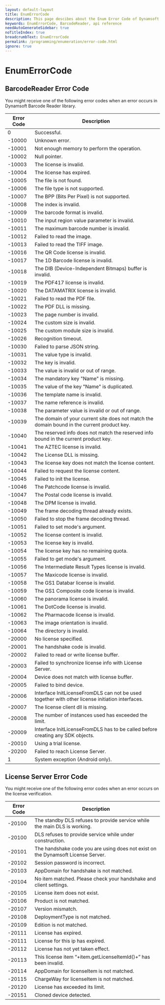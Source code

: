 ```yaml
---
layout: default-layout
title: EnumErrorCode
description: This page descibes about the Enum Error Code of Dynamsoft Barcode Reader SDK such as BarcodeReader Error Code and License Server Error Code.
keywords: EnumErrorCode, BarcodeReader, api reference
needAutoGenerateSidebar: true
noTitleIndex: true
breadcrumbText: EnumErrorCode
permalink: /programming/enumeration/error-code.html
ignore: true
---
```



# EnumErrorCode

## BarcodeReader Error Code

You might receive one of the following error codes when an error occurs in Dynamsoft Barcode Reader library.

| Error Code | Description |
| ---------- | ----------- |
| 0 | Successful. |
| -10000 | Unknown error. |
| -10001 | Not enough memory to perform the operation. |
| -10002 | Null pointer. |
| -10003 | The license is invalid. |
| -10004 | The license has expired. |
| -10005 | The file is not found. |
| -10006 | The file type is not supported. |
| -10007 | The BPP (Bits Per Pixel) is not supported. |
| -10008 | The index is invalid. |
| -10009 | The barcode format is invalid. |
| -10010 | The input region value parameter is invalid. |
| -10011 | The maximum barcode number is invalid. |
| -10012 | Failed to read the image. |
| -10013 | Failed to read the TIFF image. |
| -10016 | The QR Code license is invalid. |
| -10017 | The 1D Barcode license is invalid. |
| -10018 | The DIB (Device-Independent Bitmaps) buffer is invalid. |
| -10019 | The PDF417 license is invalid. |
| -10020 | The DATAMATRIX license is invalid. |
| -10021 | Failed to read the PDF file. |
| -10022 | The PDF DLL is missing. |
| -10023 | The page number is invalid. |
| -10024 | The custom size is invalid. |
| -10025 | The custom module size is invalid. |
| -10026 | Recognition timeout. |
| -10030 | Failed to parse JSON string. |
| -10031 | The value type is invalid. |
| -10032 | The key is invalid. |
| -10033 | The value is invalid or out of range. |
| -10034 | The mandatory key "Name" is missing. |
| -10035 | The value of the key "Name" is duplicated. |
| -10036 | The template name is invalid. |
| -10037 | The name reference is invalid. |
| -10038 | The parameter value is invalid or out of range. |
| -10039 | The domain of your current site does not match the domain bound in the current product key. |
| -10040 | The reserved info does not match the reserved info bound in the current product key. |
| -10041 | The AZTEC license is invalid. |
| -10042 | The License DLL is missing. |
| -10043 | The license key does not match the license content. |
| -10044 | Failed to request the license content. |
| -10045 | Failed to init the license. |
| -10046 | The Patchcode license is invalid. |
| -10047 | The Postal code license is invalid. |
| -10048 | The DPM license is invalid. |
| -10049 | The frame decoding thread already exists. |
| -10050 | Failed to stop the frame decoding thread. |
| -10051 | Failed to set mode's argument. |
| -10052 | The license content is invalid. |
| -10053 | The license key is invalid. |
| -10054 | The license key has no remaining quota. |
| -10055 | Failed to get mode's argument. |
| -10056 | The Intermediate Result Types license is invalid. |
| -10057 | The Maxicode license is invalid. |
| -10058 | The GS1 Databar license is invalid. |
| -10059 | The GS1 Composite code license is invalid. |
| -10060 | The panorama license is invalid. |
| -10061 | The DotCode license is invalid. |
| -10062 | The Pharmacode license is invalid. |
| -10063 | The image orientation is invalid. |
| -10064 | The directory is invalid. |
| -20000 | No license specified. |
| -20001 | The handshake code is invalid. |
| -20002 | Failed to read or write license buffer. |
| -20003 | Failed to synchronize license info with License Server. |
| -20004 | Device does not match with license buffer. |
| -20005 | Failed to bind device. |
| -20006 | Interface InitLicenseFromDLS can not be used together with other license initiation interfaces. |
| -20007 | The license client dll is missing. |
| -20008 | The number of instances used has exceeded the limit. |
| -20009 | Interface InitLicenseFromDLS has to be called before creating any SDK objects. |
| -20010 | Using a trial license. |
| -20200 | Failed to reach License Server. |
| 1 | System exception (Android only). |

## License Server Error Code

You might receive one of the following error codes when an error occurs on the license verification.

| Error Code | Description |
| ---------- | ----------- |
| -20100 | The standby DLS refuses to provide service while the main DLS is working. |
| -20100 | DLS refuses to provide service while under construction. |
| -20101 | The handshake code you are using does not exist on the Dynamsoft License Server. |
| -20102 | Session password is incorrect. |
| -20103 | AppDomain for handshake is not matched. |
| -20104 | No item matched. Please check your handshake and client settings. |
| -20105 | License item does not exist. |
| -20106 | Product is not matched. |
| -20107 | Version mismatch. |
| -20108 | DeploymentType is not matched. |
| -20109 | Edition is not matched. |
| -20111 | License has expired. |
| -20111 | License for this ip has expired. |
| -20112 | License has not yet taken effect. |
| -20113 | This license item “+item.getLicenseItemId()+” has been invalid. |
| -20114 | AppDomain for licenseItem is not matched. |
| -20115 | ChargeWay for licenseItem is not matched. |
| -20120 | License has exceeded its limit. |
| -20151 | Cloned device detected. |

